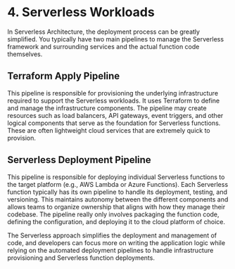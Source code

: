 # 4. Serverless Workloads

In Serverless Architecture, the deployment process can be greatly simplified. You typically have two main pipelines to manage the Serverless framework and surrounding services and the actual function code themselves.

## Terraform Apply Pipeline

This pipeline is responsible for provisioning the underlying infrastructure required to support the Serverless workloads. It uses Terraform to define and manage the infrastructure components. The pipeline may create resources such as load balancers, API gateways, event triggers, and other logical components that serve as the foundation for Serverless functions. These are often lightweight cloud services that are extremely quick to provision.

## Serverless Deployment Pipeline
This pipeline is responsible for deploying individual Serverless functions to the target platform (e.g., AWS Lambda or Azure Functions). Each Serverless function typically has its own pipeline to handle its deployment, testing, and versioning. This maintains autonomy between the different components and allows teams to organize ownership that aligns with how they manage their codebase. The pipeline really only involves packaging the function code, defining the configuration, and deploying it to the cloud platform of choice.

The Serverless approach simplifies the deployment and management of code, and developers can focus more on writing the application logic while relying on the automated deployment pipelines to handle infrastructure provisioning and Serverless function deployments.